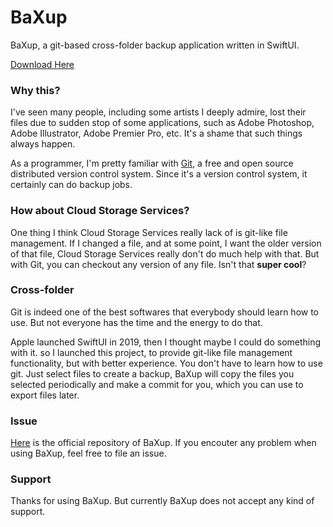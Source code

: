 # BaXup

BaXup, a git-based cross-folder backup application written in SwiftUI.

[Download Here](https://github.com/BaXup/BaXup.github.io/releases/tag/1.0)

### Why this?

I've seen many people, including some artists I deeply admire, lost their files due to sudden stop of some applications, such as Adobe Photoshop, Adobe Illustrator, Adobe Premier Pro, etc. It's a shame that such things always happen.

As a programmer, I'm pretty familiar with [Git](https://git-scm.com/), a free and open source distributed version control system. Since it's a version control system, it certainly can do backup jobs.

### How about Cloud Storage Services?
One thing I think Cloud Storage Services really lack of is git-like file management. If I changed a file, and at some point, I want the older version of that file, Cloud Storage Services really don't do much help with that. But with Git, you can checkout any version of any file. Isn't that **super cool**?

### Cross-folder
Git is indeed one of the best softwares that everybody should learn how to use. But not everyone has the time and the energy to do that.

Apple launched SwiftUI in 2019, then I thought maybe I could do something with it. so I launched this project, to provide git-like file management functionality, but with better experience. You don't have to learn how to use git. Just select files to create a backup, BaXup will copy the files you selected periodically and make a commit for you, which you can use to export files later.

### Issue

[Here](https://github.com/BaXup/BaXup.github.io) is the official repository of BaXup. If you encouter any problem when using BaXup, feel free to file an issue.

### Support
Thanks for using BaXup. But currently BaXup does not accept any kind of support.
